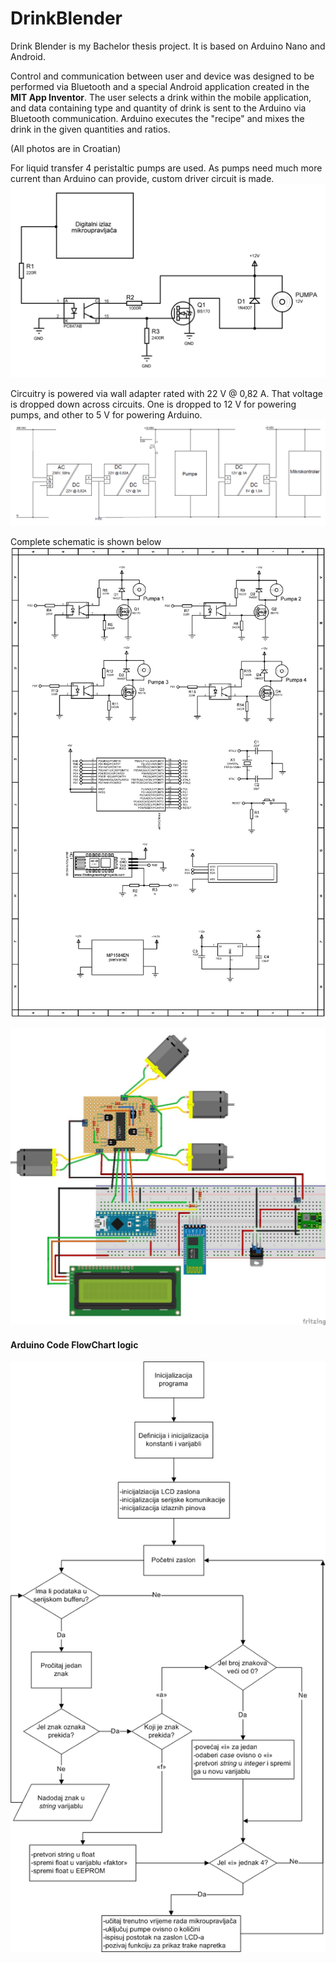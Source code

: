 # DrinkBlender

Drink Blender is my Bachelor thesis project. It is based on Arduino Nano and Android.

Control and communication between user and device was designed to be performed via Bluetooth and a special Android application created in the **MIT App Inventor**. The user selects a drink within the mobile application, and data containing type and quantity of drink is sent to the Arduino via Bluetooth
communication. Arduino executes the "recipe" and mixes the drink in the given quantities and ratios.

(All photos are in Croatian)

For liquid transfer 4 peristaltic pumps are used. As pumps need much more current than Arduino can provide, custom driver circuit is made.
![ControlC](https://raw.githubusercontent.com/moresk0/DrinkBlender/main/Photos/PWControl.png)

Circuitry is powered via wall adapter rated with 22 V @ 0,82 A. That voltage is dropped down across circuits. One is dropped to 12 V for powering pumps, and other to 5 V for powering Arduino.
![Power](https://raw.githubusercontent.com/moresk0/DrinkBlender/main/Photos/VoltageRegulation.png)

Complete schematic is shown below
![Schematic](https://raw.githubusercontent.com/moresk0/DrinkBlender/main/Photos/Schematic.png)

![Assembly](https://raw.githubusercontent.com/moresk0/DrinkBlender/main/Photos/Assembly.png)

#### Arduino Code FlowChart logic
![FlowChart](https://raw.githubusercontent.com/moresk0/DrinkBlender/main/Photos/FlowChart.png)
